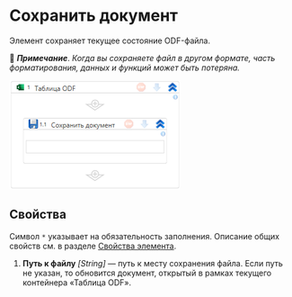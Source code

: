 # Сохранить документ

Элемент сохраняет текущее состояние ODF-файла.

:small_blue_diamond: ***Примечание***. *Когда вы сохраняете файл в другом формате, часть форматирования, данных и функций может быть потеряна.*

![Элемент «Сохранить документ»](<../../../../.gitbook/assets1/windows_items/odf-save-doc.png>)


## Свойства

Символ `*` указывает на обязательность заполнения. Описание общих свойств см. в разделе [Свойства элемента](https://docs.primo-rpa.ru/primo-rpa/primo-studio/process/elements#svoistva-elementa).

1. **Путь к файлу** *[String]* — путь к месту сохранения файла. Если путь не указан, то обновится документ, открытый в рамках текущего контейнера «Таблица ODF».








